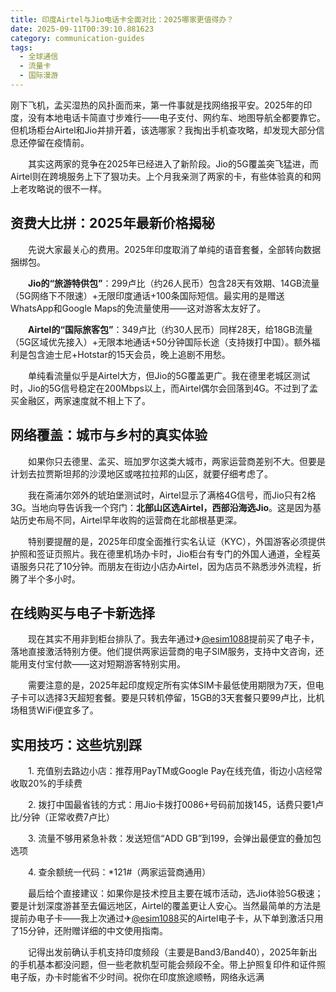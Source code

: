 ```yaml
---
title: 印度Airtel与Jio电话卡全面对比：2025哪家更值得办？
date: 2025-09-11T00:39:10.881623
category: communication-guides
tags:
  - 全球通信
  - 流量卡
  - 国际漫游
---
```


刚下飞机，孟买湿热的风扑面而来，第一件事就是找网络报平安。2025年的印度，没有本地电话卡简直寸步难行——电子支付、网约车、地图导航全都要靠它。但机场柜台Airtel和Jio并排开着，该选哪家？我掏出手机查攻略，却发现大部分信息还停留在疫情前。

　　其实这两家的竞争在2025年已经进入了新阶段。Jio的5G覆盖突飞猛进，而Airtel则在跨境服务上下了狠功夫。上个月我亲测了两家的卡，有些体验真的和网上老攻略说的很不一样。

## 资费大比拼：2025年最新价格揭秘

　　先说大家最关心的费用。2025年印度取消了单纯的语音套餐，全部转向数据捆绑包。

　　**Jio的“旅游特供包”**：299卢比（约26人民币）包含28天有效期、14GB流量（5G网络下不限速）+无限印度通话+100条国际短信。最实用的是赠送WhatsApp和Google Maps的免流量使用——这对游客太友好了。

　　**Airtel的“国际旅客包”**：349卢比（约30人民币）同样28天，给18GB流量（5G区域优先接入）+无限本地通话+50分钟国际长途（支持拨打中国）。额外福利是包含迪士尼+Hotstar的15天会员，晚上追剧不用愁。

　　单纯看流量似乎是Airtel大方，但Jio的5G覆盖更广。我在德里老城区测试时，Jio的5G信号稳定在200Mbps以上，而Airtel偶尔会回落到4G。不过到了孟买金融区，两家速度就不相上下了。

## 网络覆盖：城市与乡村的真实体验

　　如果你只去德里、孟买、班加罗尔这类大城市，两家运营商差别不大。但要是计划去拉贾斯坦邦的沙漠地区或喀拉拉邦的山区，就要仔细考虑了。

　　我在斋浦尔郊外的琥珀堡测试时，Airtel显示了满格4G信号，而Jio只有2格3G。当地向导告诉我一个窍门：**北部山区选Airtel，西部沿海选Jio**。这是因为基站历史布局不同，Airtel早年收购的运营商在北部根基更深。

　　特别要提醒的是，2025年印度全面推行实名认证（KYC），外国游客必须提供护照和签证页照片。我在德里机场办卡时，Jio柜台有专门的外国人通道，全程英语服务只花了10分钟。而朋友在街边小店办Airtel，因为店员不熟悉涉外流程，折腾了半个多小时。

## 在线购买与电子卡新选择

　　现在其实不用非到柜台排队了。我去年通过✈[@esim1088](https://t.me/s/esim1088)提前买了电子卡，落地直接激活特别方便。他们提供两家运营商的电子SIM服务，支持中文咨询，还能用支付宝付款——这对短期游客特别实用。

　　需要注意的是，2025年起印度规定所有实体SIM卡最低使用期限为7天，但电子卡可以选择3天超短套餐。要是只转机停留，15GB的3天套餐只要99卢比，比机场租赁WiFi便宜多了。

## 实用技巧：这些坑别踩

　　1. 充值别去路边小店：推荐用PayTM或Google Pay在线充值，街边小店经常收取20%的手续费

　　2. 拨打中国最省钱的方式：用Jio卡拨打0086+号码前加拨145，话费只要1卢比/分钟（正常收费7卢比）

　　3. 流量不够用紧急补救：发送短信“ADD GB”到199，会弹出最便宜的叠加包选项

　　4. 查余额统一代码：*121#（两家运营商通用）

　　最后给个直接建议：如果你是技术控且主要在城市活动，选Jio体验5G极速；要是计划深度游甚至去偏远地区，Airtel的覆盖更让人安心。当然最简单的方法是提前办电子卡——我上次通过✈[@esim1088](https://t.me/s/esim1088)买的Airtel电子卡，从下单到激活只用了15分钟，还附赠详细的中文使用指南。

　　记得出发前确认手机支持印度频段（主要是Band3/Band40），2025年新出的手机基本都没问题，但一些老款机型可能会频段不全。带上护照复印件和证件照电子版，办卡时能省不少时间。祝你在印度旅途顺畅，网络永远满